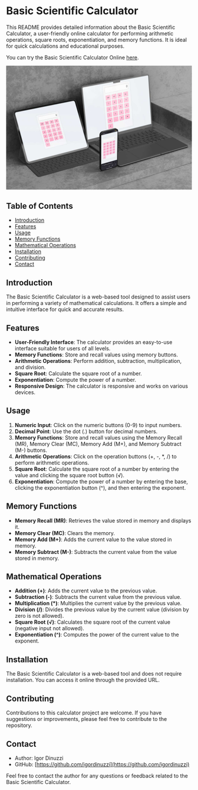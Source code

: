 # Basic Scientific Calculator

This README provides detailed information about the Basic Scientific Calculator, a user-friendly online calculator for performing arithmetic operations, square roots, exponentiation, and memory functions. It is ideal for quick calculations and educational purposes.

You can try the Basic Scientific Calculator Online [here](https://igordinuzzi.github.io/calculator/).

![Calculator](doc/mockup.jpg)

## Table of Contents
- [Introduction](#introduction)
- [Features](#features)
- [Usage](#usage)
- [Memory Functions](#memory-functions)
- [Mathematical Operations](#mathematical-operations)
- [Installation](#installation)
- [Contributing](#contributing)
- [Contact](#contact)

## Introduction
The Basic Scientific Calculator is a web-based tool designed to assist users in performing a variety of mathematical calculations. It offers a simple and intuitive interface for quick and accurate results.

## Features
- **User-Friendly Interface**: The calculator provides an easy-to-use interface suitable for users of all levels.
- **Memory Functions**: Store and recall values using memory buttons.
- **Arithmetic Operations**: Perform addition, subtraction, multiplication, and division.
- **Square Root**: Calculate the square root of a number.
- **Exponentiation**: Compute the power of a number.
- **Responsive Design**: The calculator is responsive and works on various devices.

## Usage
1. **Numeric Input**: Click on the numeric buttons (0-9) to input numbers.
2. **Decimal Point**: Use the dot (.) button for decimal numbers.
3. **Memory Functions**: Store and recall values using the Memory Recall (MR), Memory Clear (MC), Memory Add (M+), and Memory Subtract (M-) buttons.
4. **Arithmetic Operations**: Click on the operation buttons (+, -, *, /) to perform arithmetic operations.
5. **Square Root**: Calculate the square root of a number by entering the value and clicking the square root button (√).
6. **Exponentiation**: Compute the power of a number by entering the base, clicking the exponentiation button (^), and then entering the exponent.

## Memory Functions
- **Memory Recall (MR)**: Retrieves the value stored in memory and displays it.
- **Memory Clear (MC)**: Clears the memory.
- **Memory Add (M+)**: Adds the current value to the value stored in memory.
- **Memory Subtract (M-)**: Subtracts the current value from the value stored in memory.

## Mathematical Operations
- **Addition (+)**: Adds the current value to the previous value.
- **Subtraction (-)**: Subtracts the current value from the previous value.
- **Multiplication (*)**: Multiplies the current value by the previous value.
- **Division (/)**: Divides the previous value by the current value (division by zero is not allowed).
- **Square Root (√)**: Calculates the square root of the current value (negative input not allowed).
- **Exponentiation (^)**: Computes the power of the current value to the exponent.

## Installation
The Basic Scientific Calculator is a web-based tool and does not require installation. You can access it online through the provided URL.

## Contributing
Contributions to this calculator project are welcome. If you have suggestions or improvements, please feel free to contribute to the repository.

## Contact
- Author: Igor Dinuzzi
- GitHub: [https://github.com/igordinuzzi](https://github.com/igordinuzzi)

Feel free to contact the author for any questions or feedback related to the Basic Scientific Calculator.

